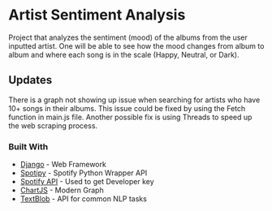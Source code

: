 # Artist Sentiment Analysis
Project that analyzes the sentiment (mood) of the albums from the user inputted artist. One will be able to see how 
the mood changes from album to album and where each song is in the scale (Happy, Neutral, or Dark).

## Updates
There is a graph not showing up issue when searching for artists who have 10+ songs in their albums. This issue could be fixed by
using the Fetch function in main.js file. Another possible fix is using Threads to speed up the web scraping process. 

### Built With

* [Django](https://docs.djangoproject.com/en/2.1/) - Web Framework
* [Spotipy](https://github.com/plamere/spotipy) - Spotify Python Wrapper API
* [Spotify API](https://developer.spotify.com/) - Used to get Developer key
* [ChartJS](https://www.chartjs.org/) - Modern Graph
* [TextBlob](https://github.com/sloria/textblob) - API for common NLP tasks